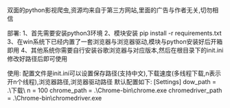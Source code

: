 双面的python影视爬虫,资源均来自于第三方网站,里面的广告与作者无关,切勿相信


部署:
  1、首先需要安装python3环境
  2、模块安装 pip install -r requirements.txt
  3、在win系统下已经内置了一套浏览器与浏览器驱动,模块与python安装好后开箱即用
  4、其他系统你需要自行安装谷歌浏览器与对应版本,然后在根目录下的init.ini修改好路径后即可使用

使用:
配置文件是init.ini可以设置保存路径(支持中文),下载速度(多线程下载,n表示开n个线程),浏览器路径,浏览器驱动路径
默认配置如下:
[Settings]
  dow_path = .\\下载\\
  n = 100
  chrome_path = .\\Chrome-bin\\chrome.exe
  chromedriver_path = .\\Chrome-bin\\chromedriver.exe